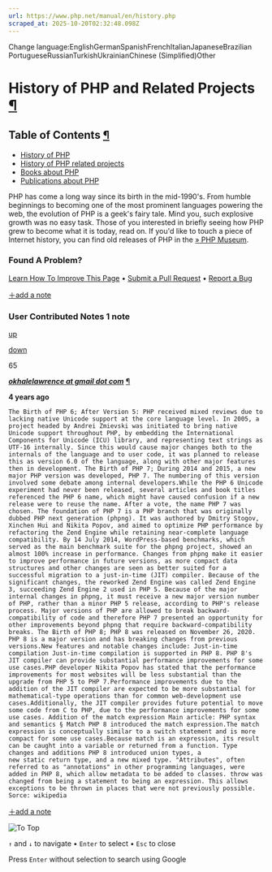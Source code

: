 ```yaml
---
url: https://www.php.net/manual/en/history.php
scraped_at: 2025-10-20T02:32:48.098Z
---
```


Change language:EnglishGermanSpanishFrenchItalianJapaneseBrazilian PortugueseRussianTurkishUkrainianChinese (Simplified)Other

# History of PHP and Related Projects [¶](https://www.php.net/manual/en/history.php\#history)

## Table of Contents [¶](https://www.php.net/manual/en/history.php\#history)

- [History of PHP](https://www.php.net/manual/en/history.php.php)
- [History of PHP related projects](https://www.php.net/manual/en/history.php.related.php)
- [Books about PHP](https://www.php.net/manual/en/history.php.books.php)
- [Publications about PHP](https://www.php.net/manual/en/history.php.publications.php)

PHP has come a long way since its birth in the mid-1990's.
From humble beginnings to becoming one of the most prominent
languages powering the web, the evolution of PHP is a geek's
fairy tale. Mind you, such explosive growth was no easy
task. Those of you interested in briefly seeing how PHP grew
to become what it is today, read on. If you'd like to touch
a piece of Internet history, you can find old releases of
PHP in the [» PHP Museum](https://museum.php.net/).


### Found A Problem?

[Learn How To Improve This Page](https://github.com/php/doc-base/blob/master/README.md "This will take you to our contribution guidelines on GitHub")
•
[Submit a Pull Request](https://github.com/php/doc-en/blob/master/appendices/history.xml)
•
[Report a Bug](https://github.com/php/doc-en/issues/new?body=From%20manual%20page:%20https:%2F%2Fphp.net%2Fhistory%0A%0A---)

[＋add a note](https://www.php.net/manual/add-note.php?sect=history&repo=en&redirect=https://www.php.net/manual/en/history.php)

### User Contributed Notes 1 note

[up](https://www.php.net/manual/vote-note.php?id=126317&page=history&vote=up "Vote up!")

[down](https://www.php.net/manual/vote-note.php?id=126317&page=history&vote=down "Vote down!")

65


[**_okhalelawrence at gmail dot com_**](https://www.php.net/manual/en/history.php#126317) [¶](https://www.php.net/manual/en/history.php#126317)

**4 years ago**

`The Birth of PHP 6;
After Version 5: PHP received mixed reviews due to lacking native Unicode support at the core language level. In 2005, a project headed by Andrei Zmievski was initiated to bring native Unicode support throughout PHP, by embedding the International Components for Unicode (ICU) library, and representing text strings as UTF-16 internally. Since this would cause major changes both to the internals of the language and to user code, it was planned to release this as version 6.0 of the language, along with other major features then in development.
The Birth of PHP 7;
During 2014 and 2015, a new major PHP version was developed, PHP 7. The numbering of this version involved some debate among internal developers.While the PHP 6 Unicode experiment had never been released, several articles and book titles referenced the PHP 6 name, which might have caused confusion if a new release were to reuse the name. After a vote, the name PHP 7 was chosen.
The foundation of PHP 7 is a PHP branch that was originally dubbed PHP next generation (phpng). It was authored by Dmitry Stogov, Xinchen Hui and Nikita Popov, and aimed to optimize PHP performance by refactoring the Zend Engine while retaining near-complete language compatibility. By 14 July 2014, WordPress-based benchmarks, which served as the main benchmark suite for the phpng project, showed an almost 100% increase in performance. Changes from phpng make it easier to improve performance in future versions, as more compact data structures and other changes are seen as better suited for a successful migration to a just-in-time (JIT) compiler. Because of the significant changes, the reworked Zend Engine was called Zend Engine 3, succeeding Zend Engine 2 used in PHP 5.
Because of the major internal changes in phpng, it must receive a new major version number of PHP, rather than a minor PHP 5 release, according to PHP's release process. Major versions of PHP are allowed to break backward-compatibility of code and therefore PHP 7 presented an opportunity for other improvements beyond phpng that require backward-compatibility breaks.
The Birth of PHP 8;
PHP 8 was released on November 26, 2020. PHP 8 is a major version and has breaking changes from previous versions.New features and notable changes include:
Just-in-time compilation
Just-in-time compilation is supported in PHP 8.
PHP 8's JIT compiler can provide substantial performance improvements for some use cases.PHP developer Nikita Popov has stated that the performance improvements for most websites will be less substantial than the upgrade from PHP 5 to PHP 7.Performance improvements due to the addition of the JIT compiler are expected to be more substantial for mathematical-type operations than for common web-development use cases.Additionally, the JIT compiler provides future potential to move some code from C to PHP, due to the performance improvements for some use cases.
Addition of the match expression
Main article: PHP syntax and semantics § Match
PHP 8 introduced the match expression.The match expression is conceptually similar to a switch statement and is more compact for some use cases.Because match is an expression, its result can be caught into a variable or returned from a function.
Type changes and additions
PHP 8 introduced union types, a new static return type, and a new mixed type.
"Attributes", often referred to as "annotations" in other programming languages, were added in PHP 8, which allow metadata to be added to classes.
throw was changed from being a statement to being an expression. This allows exceptions to be thrown in places that were not previously possible. Sorce: wikipedia`

[＋add a note](https://www.php.net/manual/add-note.php?sect=history&repo=en&redirect=https://www.php.net/manual/en/history.php)

![To Top](https://www.php.net/images/to-top@2x.png)

`↑` and `↓` to navigate •
`Enter` to select •
`Esc` to close


Press `Enter` without
selection to search using Google